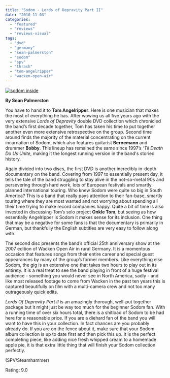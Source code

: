 ```yaml
---
title: "Sodom - Lords of Depravity Part II"
date: "2010-11-03"
categories: 
  - "featured"
  - "reviews"
  - "reviews-visual"
tags: 
  - "dvd"
  - "germany"
  - "sean-palmerston"
  - "sodom"
  - "spv"
  - "thrash"
  - "tom-angelripper"
  - "wacken-open-air"
---
```


[![](http://www.hellbound.ca/wp-content/uploads/2010/11/sodom-inside.jpg "sodom inside")](http://www.hellbound.ca/wp-content/uploads/2010/11/sodom-inside.jpg)

**By Sean Palmerston**

You have to hand it to **Tom Angelripper**. Here is one musician that makes the most of everything he has. After wowing us all five years ago with the very extensive _Lords of Depravity_ double DVD collection which chronicled the band’s first decade together, Tom has taken his time to put together another even more extensive retrospective on the group. Second time around finds the majority of the material concentrating on the current incarnation of Sodom, which also features guitarist **Bernemann** and drummer **Bobby**. This lineup has remained the same since 1997’s _‘Til Death Do Us Unite_, making it the longest running version in the band's storied history.

Again divided into two discs, the first DVD is another incredibly in-depth documentary on the band. Covering from 1997 to essentially present day, it tells the tale of the band struggling to stay alive in the not-so-metal 90s and persevering through hard work, lots of European festivals and smartly planned international touring. Who knew Sodom were quite so big in South America? This is a band that really pays attention to their fan-base, smartly touring where they are most wanted and not worrying about spending all their time trying to make record companies happy. Quite a bit of time is also invested in discussing Tom’s solo project **Onkle Tom**, but seeing as how essentially Angelripper is Sodom it makes sense for its inclusion. One thing that may be a negative for some fans is that the documentary is primarily in German, but thankfully the English subtitles are very easy to follow along with.

The second disc presents the band’s official 25th anniversary show at the 2007 edition of Wacken Open Air in rural Germany. It is a momentous occasion that features songs from their entire career and special guest appearances by many of the group’s former members. Like everything else Sodom, the gig is an extensive one that takes two hours to play out in its entirety. It is a real treat to see the band playing in front of a huge festival audience - something you would never see in North America, sadly - and like most released footage to come from Wacken in the past ten years this is captured beautifully on film with a multi-camera crew and not too many outrageously quick edits.

_Lords Of Depravity Part II_ is an amazingly thorough, well-put together package but it might just be way too much for the beginner Sodom fan. With a running time of over six hours total, there is a shitload of Sodom to be had here for a reasonable price. If you are a diehard fan of the band you will want to have this in your collection. In fact chances are you probably already do. If you are on the fence about it, make sure that your Sodom album collection is up to date first and then pick this up. It is the perfect completing piece, like adding nice fresh whipped cream to a homemade apple pie, it is that extra little thing that will finish your Sodom collection perfectly.

(SPV/Steamhammer)

Rating: 9.0
